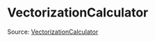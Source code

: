 # VectorizationCalculator

Source: [VectorizationCalculator](../csrc/scheduler/matmul_utils.cpp#L743)
